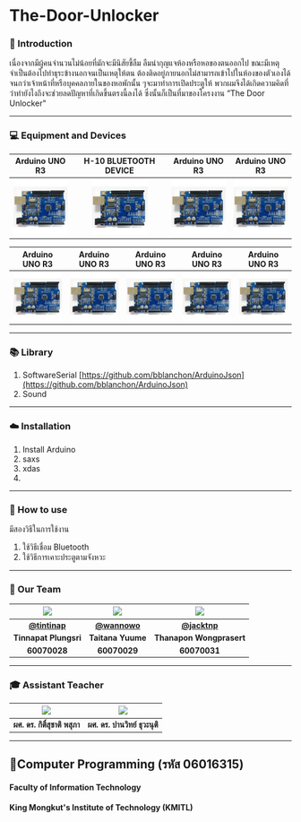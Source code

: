 # The-Door-Unlocker


### 💬 Introduction

เนื่องจากมีผู้คนจำนวนไม่น้อยที่มักจะมีนิสัยขี้ลืม ลืมนำกุญแจห้องหรือหอของตนออกไป ขณะมีเหตุจำเป็นต้องไปทำธุระข้างนอกจนเป็นเหตุให้ตน ต้องติดอยู่ภายนอกไม่สามารถเข้าไปในห้องของตัวเองได้ จนกว่าเจ้าหน้าที่หรือบุคคลภายในของหอพักนั้น ๆจะมาทำการเปิดประตูให้ พวกผมจึงได้เกิดความคิดที่ว่าทำยังไงถึงจะช่วยลดปัญหาที่เกิดขึ้นตรงนี้ลงได้ ซึ่งนั้นก็เป็นที่มาของโครงงาน “The Door Unlocker"

---

### 💻 Equipment and Devices

| Arduino UNO R3	 | H-10 BLUETOOTH DEVICE	 |Arduino UNO R3	 |Arduino UNO R3	 |
| :--------: | :--------: | :--------: | :--------: | 
|   ![Arduino UNO R3 ](https://raw.githubusercontent.com/compro-itkmitl/Sleep-Apnea-Tester/master/Self-evaluation/img/arduino.png)   |   ![Arduino UNO R3 ](https://raw.githubusercontent.com/compro-itkmitl/Sleep-Apnea-Tester/master/Self-evaluation/img/arduino.png)   |   ![Arduino UNO R3 ](https://raw.githubusercontent.com/compro-itkmitl/Sleep-Apnea-Tester/master/Self-evaluation/img/arduino.png)   |   ![Arduino UNO R3 ](https://raw.githubusercontent.com/compro-itkmitl/Sleep-Apnea-Tester/master/Self-evaluation/img/arduino.png)   | 

| Arduino UNO R3	 |Arduino UNO R3	 |Arduino UNO R3	 |Arduino UNO R3	 |Arduino UNO R3	 |
| :--------: | :--------: | :--------: | :--------: | :--------: |
|   ![Arduino UNO R3 ](https://raw.githubusercontent.com/compro-itkmitl/Sleep-Apnea-Tester/master/Self-evaluation/img/arduino.png)   |   ![Arduino UNO R3 ](https://raw.githubusercontent.com/compro-itkmitl/Sleep-Apnea-Tester/master/Self-evaluation/img/arduino.png)   |   ![Arduino UNO R3 ](https://raw.githubusercontent.com/compro-itkmitl/Sleep-Apnea-Tester/master/Self-evaluation/img/arduino.png)   |   ![Arduino UNO R3 ](https://raw.githubusercontent.com/compro-itkmitl/Sleep-Apnea-Tester/master/Self-evaluation/img/arduino.png)   |   ![Arduino UNO R3 ](https://raw.githubusercontent.com/compro-itkmitl/Sleep-Apnea-Tester/master/Self-evaluation/img/arduino.png) |

---

### 📚 Library

1. SoftwareSerial [https://github.com/bblanchon/ArduinoJson](https://github.com/bblanchon/ArduinoJson)
2. Sound

---

### ☁️ Installation

1. Install Arduino
2. saxs
3. xdas
4. 

---

### 🔌 How to use

มีสองวิธีในการใช้งาน

1. ใช้วิธีเชื่อม Bluetooth
2. ใช้วิธีการเคาะประตูตามจังหวะ

---

### 🐼 Our Team

|<a href="https://www.facebook.com/Rew.Tinnapat.Plangsri"><img src="https://scontent.fbkk1-3.fna.fbcdn.net/v/t1.0-9/25994744_886719591488774_7134321554187652847_n.jpg?_nc_fx=fbkk1-6&_nc_cat=0&oh=1067d08ffb5b85f78a584c0661ec15ed&oe=5B6E970E" width="200px"></a>|<a href="https://www.facebook.com/tt.taitana"><img src="https://scontent.fbkk1-3.fna.fbcdn.net/v/t1.0-9/30742537_1943829689020591_2765776466958788222_n.jpg?_nc_fx=fbkk1-6&_nc_cat=0&oh=03be43b8f36823442d440a536bb2575b&oe=5B6501EF" width="200px"></a>|<a href="https://www.facebook.com/no.jk21"><img src="https://scontent.fbkk1-6.fna.fbcdn.net/v/t1.0-9/21191899_1932349573687299_4353133770523507972_n.jpg?_nc_fx=fbkk1-6&_nc_cat=0&oh=026f6352566f24e72d379193eed99646&oe=5B707A6D" width="200px"></a>|
| :--------: | :--------: | :--------: |
| <b> [@tintinap](https://github.com/tintinap) | <b> [@wannowo](https://github.com/wannowo) | <b> [@jacktnp](https://github.com/jacktnp) |
| <b>Tinnapat Plungsri | <b>Taitana Yuume | <b>Thanapon Wongprasert |
| <b>60070028 | <b>60070029 | <b>60070031 |

---

### 🎓 Assistant Teacher

|<a href="https://www.facebook.com/kitsuchart.pasupa"><img src="https://scontent.fbkk1-4.fna.fbcdn.net/v/t1.0-9/14611010_10153805956002331_6002362915012083123_n.jpg?_nc_fx=fbkk1-6&_nc_cat=0&oh=fdf96ad3e3dd2eb670a52e234fe22660&oe=5B50638F" width="200px"></a>|<a href="https://www.facebook.com/panwit"><img src="https://scontent.fbkk1-6.fna.fbcdn.net/v/t1.0-9/66652_446660912531_1817493_n.jpg?_nc_fx=fbkk1-6&_nc_cat=0&oh=95de762da44f4a108f4888b663f2eb94&oe=5B630B6C" width="200px"></a>
| :--------: | :--------: |
| <b>ผศ. ดร. กิติ์สุชาติ พสุภา | <b>ผศ. ดร. ปานวิทย์ ธุวะนุติ |

---

## 🚀Computer Programming (รหัส 06016315)

#### Faculty of Information Technology 
#### King Mongkut's Institute of Technology  (KMITL)